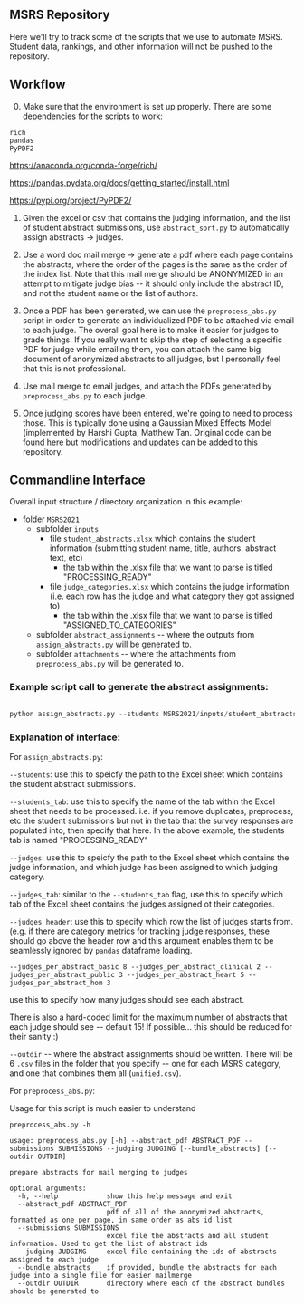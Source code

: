 ## MSRS Repository

Here we'll try to track some of the scripts that we use to automate MSRS. Student data, rankings, and other information will not be pushed to the repository.

## Workflow

0. Make sure that the environment is set up properly. There are some dependencies for the scripts to work: 

```
rich
pandas
PyPDF2
```

https://anaconda.org/conda-forge/rich/

https://pandas.pydata.org/docs/getting_started/install.html

https://pypi.org/project/PyPDF2/

1. Given the excel or csv that contains the judging information, and the list of student abstract submissions, use `abstract_sort.py` to automatically assign abstracts -> judges. 

2. Use a word doc mail merge -> generate a pdf where each page contains the abstracts, where the order of the pages is the same as the order of the index list. Note that this mail merge should be ANONYMIZED in an attempt to mitigate judge bias -- it should only include the abstract ID, and not the student name or the list of authors. 

3. Once a PDF has been generated, we can use the `preprocess_abs.py` script in order to generate an individualized PDF to be attached via email to each judge. The overall goal here is to make it easier for judges to grade things. If you really want to skip the step of selecting a specific PDF for judge while emailing them, you can attach the same big document of anonymized abstracts to all judges, but I personally feel that this is not professional. 

4. Use mail merge to email judges, and attach the PDFs generated by `preprocess_abs.py` to each judge. 

5. Once judging scores have been entered, we're going to need to process those. This is typically done using a Gaussian Mixed Effects Model (implemented by Harshi Gupta, Matthew Tan. Original code can be found [here](https://github.com/muon2998/MSRS) but modifications and updates can be added to this repository. 


## Commandline Interface

Overall input structure / directory organization in this example:  
* folder `MSRS2021` 
  * subfolder `inputs`
    * file `student_abstracts.xlsx` which contains the student information (submitting student name, title, authors, abstract text, etc)
      * the tab within the .xlsx file that we want to parse is titled "PROCESSING_READY"
    * file `judge_categories.xlsx` which contains the judge information (i.e. each row has the judge and what category they got assigned to) 
      * the tab within the .xlsx file that we want to parse is titled "ASSIGNED_TO_CATEGORIES"
  * subfolder `abstract_assignments` -- where the outputs from `assign_abstracts.py` will be generated to. 
  * subfolder `attachments` -- where the attachments from `preprocess_abs.py` will be generated to.

### Example script call to generate the abstract assignments: 

```python 

python assign_abstracts.py --students MSRS2021/inputs/student_abstracts.xlsx --students_tab "PROCESSING_READY" --judges MSRS2021/inputs/judge_categories.xlsx --judges_tab ASSIGNED_TO_CATEGORIES --judges_header 4 --judges_per_abstract_basic 8 --judges_per_abstract_clinical 2 --judges_per_abstract_public 3 --judges_per_abstract_heart 5 --judges_per_abstract_hom 3 --outdir MSRS2021/abstract_assignments/

```

### Explanation of interface: 


For `assign_abstracts.py`: 

`--students`: use this to speicfy the path to the Excel sheet which contains the student abstract submissions. 

`--students_tab`: use this to specify the name of the tab within the Excel sheet that needs to be processed. i.e. if you remove duplicates, preprocess, etc the student submissions but not in the tab that the survey responses are populated into, then specify that here. In the above example, the students tab is named "PROCESSING_READY"

`--judges`: use this to speicfy the path to the Excel sheet which contains the judge information, and which judge has been assigned to which judging category. 

`--judges_tab`: similar to the `--students_tab` flag, use this to specify which tab of the Excel sheet contains the judges assigned ot their categories. 

`--judges_header`: use this to specify which row the list of judges starts from. (e.g. if there are category metrics for tracking judge responses, these should go above the header row and this argument enables them to be seamlessly ignored by `pandas` dataframe loading. 

```
--judges_per_abstract_basic 8 --judges_per_abstract_clinical 2 --judges_per_abstract_public 3 --judges_per_abstract_heart 5 --judges_per_abstract_hom 3
``` 
use this to specify how many judges should see each abstract. 

There is also a hard-coded limit for the maximum number of abstracts that each judge should see -- default 15! If possible... this should be reduced for their sanity :) 

`--outdir` -- where the abstract assignments should be written. There will be 6 `.csv` files in the folder that you specify -- one for each MSRS category, and one that combines them all (`unified.csv`). 


For `preprocess_abs.py`: 

Usage for this script is much easier to understand 

```console
preprocess_abs.py -h   

usage: preprocess_abs.py [-h] --abstract_pdf ABSTRACT_PDF --submissions SUBMISSIONS --judging JUDGING [--bundle_abstracts] [--outdir OUTDIR]

prepare abstracts for mail merging to judges

optional arguments:
  -h, --help            show this help message and exit
  --abstract_pdf ABSTRACT_PDF
                        pdf of all of the anonymized abstracts, formatted as one per page, in same order as abs id list
  --submissions SUBMISSIONS
                        excel file the abstracts and all student information. Used to get the list of abstract ids
  --judging JUDGING     excel file containing the ids of abstracts assigned to each judge
  --bundle_abstracts    if provided, bundle the abstracts for each judge into a single file for easier mailmerge
  --outdir OUTDIR       directory where each of the abstract bundles should be generated to
```
